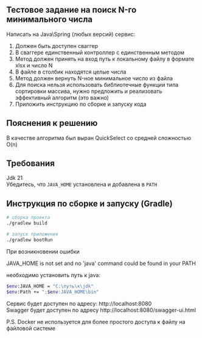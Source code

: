 ## Тестовое задание на поиск N-го минимального числа
Написать на Java\Spring (любых версий) сервис:
1. Должен быть доступен сваггер
2. В сваггере единственный контроллер с единственным методом
3. Метод должен принять на вход путь к локальному файлу в формате xlsx и число N
4. В файле в столбик находятся целые числа
5. Метод должен вернуть N-ное минимальное число из файла
6. Для поиска нельзя использовать библиотечные функции типа сортировки массива, нужно предложить и реализовать эффективный алгоритм (это важно)
7. Приложить инструкцию по сборке и запуску кода

## Пояснения к решению
В качестве алгоритма был выран QuickSelect со средней сложностью O(n)

## Требования 
Jdk 21  
Убедитесь, что `JAVA_HOME` установлена и добавлена в `PATH`

## Инструкция по сборке и запуску (Gradle)

```bash
# сборка проекта
./gradlew build

# запуск приложения
./gradlew bootRun
```

При возникновении ошибки 

JAVA_HOME is not set and no 'java' command could be found in your PATH

необходимо установить путь к java:

```bash
$env:JAVA_HOME = "C:\путь\к\jdk"
$env:Path += ";$env:JAVA_HOME\bin"
```
Сервис будет доступен по адресу:
http://localhost:8080  
Swagger будет доступен по адресу
http://localhost:8080/swagger-ui.html

P.S. Docker не используется для более простого доступа к файлу на файловой системе